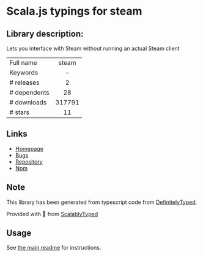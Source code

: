 
# Scala.js typings for steam


## Library description:
Lets you interface with Steam without running an actual Steam client

|                    |                 |
| ------------------ | :-------------: |
| Full name          | steam |
| Keywords           | - |
| # releases         | 2 |
| # dependents       | 28 |
| # downloads        | 317791 |
| # stars            | 11 |

## Links
- [Homepage](https://github.com/seishun/node-steam#readme)
- [Bugs](https://github.com/seishun/node-steam/issues)
- [Repository](https://github.com/seishun/node-steam)
- [Npm](https://www.npmjs.com/package/steam)
    


## Note
This library has been generated from typescript code from [DefinitelyTyped](https://definitelytyped.org).

Provided with :purple_heart: from [ScalablyTyped](https://github.com/oyvindberg/ScalablyTyped)

## Usage
See [the main readme](../../readme.md) for instructions.


